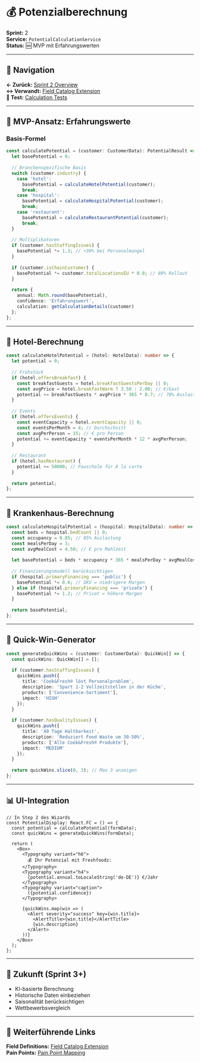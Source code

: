 # 💰 Potenzialberechnung

**Sprint:** 2  
**Service:** `PotentialCalculationService`  
**Status:** 🆕 MVP mit Erfahrungswerten  

---

## 📍 Navigation
**← Zurück:** [Sprint 2 Overview](/Users/joergstreeck/freshplan-sales-tool/docs/features/FC-005-CUSTOMER-MANAGEMENT/sprint2/README.md)  
**↔️ Verwandt:** [Field Catalog Extension](/Users/joergstreeck/freshplan-sales-tool/docs/features/FC-005-CUSTOMER-MANAGEMENT/sprint2/implementation/FIELD_CATALOG_EXTENSION.md)  
**🧪 Test:** [Calculation Tests](/Users/joergstreeck/freshplan-sales-tool/docs/features/FC-005-CUSTOMER-MANAGEMENT/sprint2/tests/POTENTIAL_CALCULATION_TESTS.md)

---

## 🎯 MVP-Ansatz: Erfahrungswerte

### Basis-Formel
```typescript
const calculatePotential = (customer: CustomerData): PotentialResult => {
  let basePotential = 0;
  
  // Branchenspezifische Basis
  switch (customer.industry) {
    case 'hotel':
      basePotential = calculateHotelPotential(customer);
      break;
    case 'hospital':
      basePotential = calculateHospitalPotential(customer);
      break;
    case 'restaurant':
      basePotential = calculateRestaurantPotential(customer);
      break;
  }
  
  // Multiplikatoren
  if (customer.hasStaffingIssues) {
    basePotential *= 1.3; // +30% bei Personalmangel
  }
  
  if (customer.isChainCustomer) {
    basePotential *= customer.totalLocationsEU * 0.8; // 80% Rollout
  }
  
  return {
    annual: Math.round(basePotential),
    confidence: 'Erfahrungswert',
    calculation: getCalculationDetails(customer)
  };
};
```

---

## 🏨 Hotel-Berechnung

```typescript
const calculateHotelPotential = (hotel: HotelData): number => {
  let potential = 0;
  
  // Frühstück
  if (hotel.offersBreakfast) {
    const breakfastGuests = hotel.breakfastGuestsPerDay || 0;
    const avgPrice = hotel.breakfastWarm ? 3.50 : 2.00; // €/Gast
    potential += breakfastGuests * avgPrice * 365 * 0.7; // 70% Auslastung
  }
  
  // Events
  if (hotel.offersEvents) {
    const eventCapacity = hotel.eventCapacity || 0;
    const eventsPerMonth = 4; // Durchschnitt
    const avgPerPerson = 15; // € pro Person
    potential += eventCapacity * eventsPerMonth * 12 * avgPerPerson;
  }
  
  // Restaurant
  if (hotel.hasRestaurant) {
    potential += 50000; // Pauschale für À la carte
  }
  
  return potential;
};
```

---

## 🏥 Krankenhaus-Berechnung

```typescript
const calculateHospitalPotential = (hospital: HospitalData): number => {
  const beds = hospital.bedCount || 0;
  const occupancy = 0.85; // 85% Auslastung
  const mealsPerDay = 3;
  const avgMealCost = 4.50; // € pro Mahlzeit
  
  let basePotential = beds * occupancy * 365 * mealsPerDay * avgMealCost;
  
  // Finanzierungsmodell berücksichtigen
  if (hospital.primaryFinancing === 'public') {
    basePotential *= 0.6; // GKV = niedrigere Margen
  } else if (hospital.primaryFinancing === 'private') {
    basePotential *= 1.2; // Privat = höhere Margen
  }
  
  return basePotential;
};
```

---

## 🎯 Quick-Win-Generator

```typescript
const generateQuickWins = (customer: CustomerData): QuickWin[] => {
  const quickWins: QuickWin[] = [];
  
  if (customer.hasStaffingIssues) {
    quickWins.push({
      title: 'Cook&Fresh® löst Personalproblem',
      description: 'Spart 1-2 Vollzeitstellen in der Küche',
      products: ['Convenience-Sortiment'],
      impact: 'HIGH'
    });
  }
  
  if (customer.hasQualityIssues) {
    quickWins.push({
      title: '40 Tage Haltbarkeit',
      description: 'Reduziert Food Waste um 30-50%',
      products: ['Alle Cook&Fresh® Produkte'],
      impact: 'MEDIUM'
    });
  }
  
  return quickWins.slice(0, 3); // Max 3 anzeigen
};
```

---

## 📊 UI-Integration

```tsx
// In Step 2 des Wizards
const PotentialDisplay: React.FC = () => {
  const potential = calculatePotential(formData);
  const quickWins = generateQuickWins(formData);
  
  return (
    <Box>
      <Typography variant="h6">
        💰 Ihr Potenzial mit Freshfoodz:
      </Typography>
      <Typography variant="h4">
        {potential.annual.toLocaleString('de-DE')} €/Jahr
      </Typography>
      <Typography variant="caption">
        ({potential.confidence})
      </Typography>
      
      {quickWins.map(win => (
        <Alert severity="success" key={win.title}>
          <AlertTitle>{win.title}</AlertTitle>
          {win.description}
        </Alert>
      ))}
    </Box>
  );
};
```

---

## 🔮 Zukunft (Sprint 3+)

- KI-basierte Berechnung
- Historische Daten einbeziehen
- Saisonalität berücksichtigen
- Wettbewerbsvergleich

---

## 🔗 Weiterführende Links

**Field Definitions:** [Field Catalog Extension](/Users/joergstreeck/freshplan-sales-tool/docs/features/FC-005-CUSTOMER-MANAGEMENT/sprint2/implementation/FIELD_CATALOG_EXTENSION.md)  
**Pain Points:** [Pain Point Mapping](/Users/joergstreeck/freshplan-sales-tool/docs/features/FC-005-CUSTOMER-MANAGEMENT/sprint2/implementation/PAIN_POINT_MAPPING.md)
